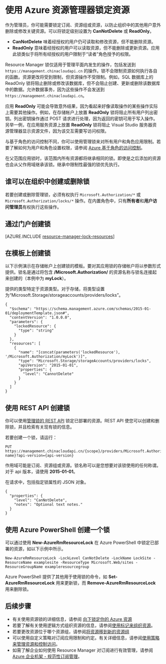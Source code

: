 <properties
    pageTitle="使用 Resource Manager 锁定资源 | Azure"
    description="通过对所有用户和角色应用限制，来防止用户更新或删除特定的资源。"
    services="azure-resource-manager"
    documentationcenter=""
    author="tfitzmac"
    manager="timlt"
    editor="tysonn" />
<tags
    ms.assetid="53c57e8f-741c-4026-80e0-f4c02638c98b"
    ms.service="azure-resource-manager"
    ms.workload="multiple"
    ms.tgt_pltfrm="na"
    ms.devlang="na"
    ms.topic="article"
    ms.date="12/14/2016"
    wacn.date="01/06/2017"
    ms.author="tomfitz" />  


# 使用 Azure 资源管理器锁定资源
作为管理员，你可能需要锁定订阅、资源组或资源，以防止组织中的其他用户意外删除或修改关键资源。可以将锁定级别设置为 **CanNotDelete** 或 **ReadOnly**。

* **CanNotDelete** 味着经授权的用户仍可读取和修改资源，但不能删除资源。
* **ReadOnly** 意味着经授权的用户可以读取资源，但不能删除或更新资源。应用此锁类似于将所有经授权的用户限制于“读者”角色授予的权限。

Resource Manager 锁仅适用于管理平面内发生的操作，包括发送到 `https://management.chinacloudapi.cn` 的操作。锁不会限制资源如何执行各自的函数。资源更改将受到限制，但资源操作不受限制。例如，SQL 数据库上的 ReadOnly 锁将阻止删除或修改该数据库，但不会阻止创建、更新或删除该数据库中的数据。允许数据事务，因为这些操作不会发送到 `https://management.chinacloudapi.cn`。

应用 **ReadOnly** 可能会导致意外结果，因为看起来好像读取操作的某些操作实际上需要其他操作。例如，在存储帐户上放置 **ReadOnly** 锁将阻止所有用户列出密钥。列出密钥操作通过 POST 请求进行处理，因为返回的密钥可用于写入操作。另举一例，在应用服务资源上放置 **ReadOnly** 锁将阻止 Visual Studio 服务器资源管理器显示资源文件，因为该交互需要写访问权限。

与基于角色的访问控制不同，你可以使用管理锁来对所有用户和角色应用限制。若要了解如何为用户和角色设置权限，请参阅 [Azure 基于角色的访问控制](/documentation/articles/role-based-access-control-configure/)。

在父范围应用锁时，该范围内所有资源都将继承相同的锁。即使是之后添加的资源也会从父作用域继承该锁。继承中限制性最强的锁优先执行。

## 谁可以在组织中创建或删除锁
若要创建或删除管理锁，必须有权执行 `Microsoft.Authorization/*` 或 `Microsoft.Authorization/locks/*` 操作。在内置角色中，只有**所有者**和**用户访问管理员**有权执行这些操作。

## 通过门户创建锁
[AZURE.INCLUDE [resource-manager-lock-resources](../../includes/resource-manager-lock-resources.md)]

## 在模板上创建锁
以下示例演示在存储帐户上创建锁的模板。要对其应用锁的存储帐户将以参数形式提供。锁名是通过将包含 **/Microsoft.Authorization/** 的资源名称与锁名连接起来创建的（本例中为 **myLock**）。

提供的类型特定于资源类型。对于存储，将类型设置为“Microsoft.Storage/storageaccounts/providers/locks”。

    {
      "$schema": "https://schema.management.azure.com/schemas/2015-01-01/deploymentTemplate.json#",
      "contentVersion": "1.0.0.0",
      "parameters": {
        "lockedResource": {
          "type": "string"
        }
      },
      "resources": [
        {
          "name": "[concat(parameters('lockedResource'), '/Microsoft.Authorization/myLock')]",
          "type": "Microsoft.Storage/storageAccounts/providers/locks",
          "apiVersion": "2015-01-01",
          "properties": {
            "level": "CannotDelete"
          }
        }
      ]
    }

## 使用 REST API 创建锁
你可以使用[管理锁的 REST API](https://docs.microsoft.com/rest/api/resources/managementlocks) 锁定已部署的资源。REST API 使您可以创建和删除锁，并且检索有关现有锁的信息。

若要创建一个锁，请运行：

    PUT https://management.chinacloudapi.cn/{scope}/providers/Microsoft.Authorization/locks/{lock-name}?api-version={api-version}

作用域可能是订阅、资源组或资源。锁名称可以是您想要对该锁使用的任何称谓。对于 api 版本，请使用 **2015-01-01**。

在请求中，包括指定锁属性的 JSON 对象。

    {
      "properties": {
        "level": "CanNotDelete",
        "notes": "Optional text notes."
      }
    } 


## 使用 Azure PowerShell 创建一个锁
可以通过使用 **New-AzureRmResourceLock** 在 Azure PowerShell 中锁定已部署的资源，如以下示例中所示。

    New-AzureRmResourceLock -LockLevel CanNotDelete -LockName LockSite -ResourceName examplesite -ResourceType Microsoft.Web/sites -ResourceGroupName exampleresourcegroup

Azure PowerShell 提供了其他用于使用锁的命令，如 **Set-AzureRmResourceLock** 用来更新锁，而 **Remove-AzureRmResourceLock** 用来删除锁。

## 后续步骤
* 有关使用资源锁的详细信息，请参阅 [向下锁定你的 Azure 资源](http://blogs.msdn.com/b/cloud_solution_architect/archive/2015/06/18/lock-down-your-azure-resources.aspx)
* 若要了解有关使用逻辑方式组织资源的信息，请参阅[使用标记来组织资源](/documentation/articles/resource-group-using-tags/)。
* 若要更改资源位于哪个资源组，请参阅[将资源移到新的资源组](/documentation/articles/resource-group-move-resources/)
* 可以使用自定义策略对订阅应用限制和约定。有关详细信息，请参阅[使用策略来管理资源和控制访问](/documentation/articles/resource-manager-policy/)。
* 如需了解企业如何使用 Resource Manager 对订阅进行有效管理，请参阅 [Azure 企业机架 - 规范性订阅管理](/documentation/articles/resource-manager-subscription-governance/)。

<!---HONumber=Mooncake_0103_2017-->